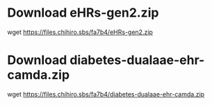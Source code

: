# Download eHRs-gen2.zip
wget https://files.chihiro.sbs/fa7b4/eHRs-gen2.zip

# Download diabetes-dualaae-ehr-camda.zip
wget https://files.chihiro.sbs/fa7b4/diabetes-dualaae-ehr-camda.zip